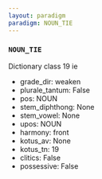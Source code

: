 ```yaml
---
layout: paradigm
paradigm: NOUN_TIE
---
```

### ` NOUN_TIE `

Dictionary class 19 ie
* grade_dir: weaken
* plurale_tantum: False
* pos: NOUN
* stem_diphthong: None
* stem_vowel: None
* upos: NOUN
* harmony: front
* kotus_av: None
* kotus_tn: 19
* clitics: False
* possessive: False
